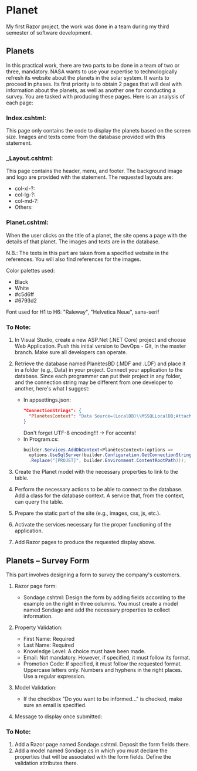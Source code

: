 # Planet

My first Razor project, the work was done in a team during my third semester of software development.

## Planets 
In this practical work, there are two parts to be done in a team of two or three, mandatory. NASA wants to use your expertise to technologically refresh its website about the planets in the solar system. It wants to proceed in phases. Its first priority is to obtain 2 pages that will deal with information about the planets, as well as another one for conducting a survey. You are tasked with producing these pages. Here is an analysis of each page:

### Index.cshtml:
This page only contains the code to display the planets based on the screen size. Images and texts come from the database provided with this statement.

### _Layout.cshtml:
This page contains the header, menu, and footer. The background image and logo are provided with the statement. The requested layouts are:
- col-xl-?:
- col-lg-?:
- col-md-?:
- Others:

### Planet.cshtml:
When the user clicks on the title of a planet, the site opens a page with the details of that planet. The images and texts are in the database.

N.B.: The texts in this part are taken from a specified website in the references. You will also find references for the images.

Color palettes used:
- Black
- White
- #c5d6ff
- #6793d2

Font used for H1 to H6: "Raleway", "Helvetica Neue", sans-serif

### To Note:
1. In Visual Studio, create a new ASP.Net (.NET Core) project and choose Web Application. Push this initial version to DevOps - Git, in the master branch. Make sure all developers can operate.
2. Retrieve the database named PlanètesBD (.MDF and .LDF) and place it in a folder (e.g., Data) in your project. Connect your application to the database. Since each programmer can put their project in any folder, and the connection string may be different from one developer to another, here's what I suggest:
   - In appsettings.json:
     ```json
     "ConnectionStrings": {
       "PlanètesContext": "Data Source=(LocalDB)\\MSSQLLocalDB;AttachDbFilename=[PROJET]\\Data\\PlanètesBD.mdf;Integrated Security=True"
     }
     ```
     Don't forget UTF-8 encoding!!! → For accents!
   - In Program.cs:
     ```csharp
     builder.Services.AddDbContext<PlanètesContext>(options =>
       options.UseSqlServer(builder.Configuration.GetConnectionString("PlanètesContext")
       .Replace("[PROJET]", builder.Environment.ContentRootPath)));
     ```

3. Create the Planet model with the necessary properties to link to the table.
4. Perform the necessary actions to be able to connect to the database. Add a class for the database context. A service that, from the context, can query the table.
5. Prepare the static part of the site (e.g., images, css, js, etc.).
6. Activate the services necessary for the proper functioning of the application.
7. Add Razor pages to produce the requested display above.

## Planets – Survey Form 
This part involves designing a form to survey the company's customers.
1) Razor page form:
   - Sondage.cshtml: Design the form by adding fields according to the example on the right in three columns. You must create a model named Sondage and add the necessary properties to collect information.
2) Property Validation:
   - First Name: Required
   - Last Name: Required
   - Knowledge Level: A choice must have been made.
   - Email: Not mandatory. However, if specified, it must follow its format.
   - Promotion Code: If specified, it must follow the requested format. Uppercase letters only. Numbers and hyphens in the right places. Use a regular expression.

3) Model Validation:
   - If the checkbox "Do you want to be informed..." is checked, make sure an email is specified.
4) Message to display once submitted:

### To Note:
1. Add a Razor page named Sondage.cshtml. Deposit the form fields there.
2. Add a model named Sondage.cs in which you must declare the properties that will be associated with the form fields. Define the validation attributes there.
